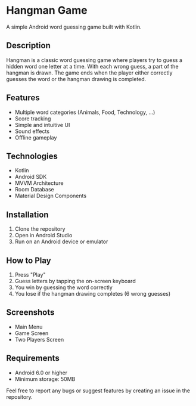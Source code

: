 # Hangman Game

A simple Android word guessing game built with Kotlin.

## Description
Hangman is a classic word guessing game where players try to guess a hidden word one letter at a time. With each wrong guess, a part of the hangman is drawn. The game ends when the player either correctly guesses the word or the hangman drawing is completed.

## Features
- Multiple word categories (Animals, Food, Technology, ...)
- Score tracking
- Simple and intuitive UI
- Sound effects
- Offline gameplay

## Technologies
- Kotlin
- Android SDK
- MVVM Architecture
- Room Database
- Material Design Components

## Installation
1. Clone the repository
2. Open in Android Studio
3. Run on an Android device or emulator

## How to Play
1. Press "Play"
2. Guess letters by tapping the on-screen keyboard
3. You win by guessing the word correctly
4. You lose if the hangman drawing completes (6 wrong guesses)

## Screenshots
- Main Menu
- Game Screen
- Two Players Screen

## Requirements
- Android 6.0 or higher
- Minimum storage: 50MB


Feel free to report any bugs or suggest features by creating an issue in the repository.
